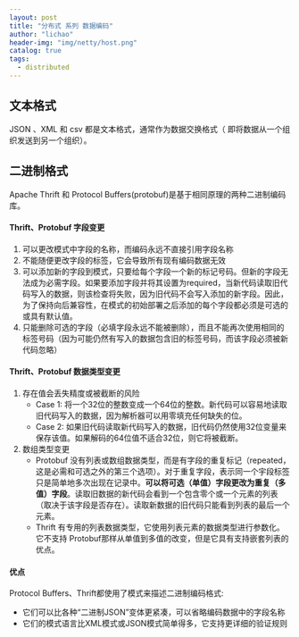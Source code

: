 ```yaml
---
layout: post
title: "分布式 系列 数据编码"
author: "lichao"
header-img: "img/netty/host.png"
catalog: true
tags:
  - distributed
---
```


## 文本格式
JSON 、XML 和 csv 都是文本格式，通常作为数据交换格式（ 即将数据从一个组织发送到另一个组织）。

## 二进制格式
Apache Thrift 和 Protocol Buffers(protobuf)是基于相同原理的两种二进制编码库。

#### Thrift、Protobuf 字段变更
1. 可以更改模式中字段的名称，而编码永远不直接引用字段名称
2. 不能随便更改字段的标签，它会导致所有现有编码数据无效
3. 可以添加新的字段到模式，只要给每个字段一个新的标记号码。但新的字段无法成为必需字段。如果要添加字段并将其设置为required，当新代码读取旧代码写入的数据，则该检查将失败，因为旧代码不会写入添加的新字段。因此，为了保持向后兼容性，在模式的初始部署之后添加的每个字段都必须是可选的或具有默认值。
4. 只能删除可选的字段（必填字段永远不能被删除），而且不能再次使用相同的标签号码（因为可能仍然有写入的数据包含旧的标签号码，而该字段必须被新代码忽略）
#### Thrift、Protobuf 数据类型变更
1. 存在值会丢失精度或被截断的风险
    * Case 1: 将一个32位的整数变成一个64位的整数。新代码可以容易地读取旧代码写入的数据，因为解析器可以用零填充任何缺失的位。
    * Case 2: 如果旧代码读取新代码写入的数据，旧代码仍然使用32位变量来保存该值。如果解码的64位值不适合32位，则它将被截断。
2. 数组类型变更
   * Protobuf 没有列表或数组数据类型，而是有字段的重复标记（repeated，这是必需和可选之外的第三个选项）。对于重复字段，表示同一个宇段标签只是简单地多次出现在记录中。**可以将可选（单值）字段更改为重复（多值）字段**。读取旧数据的新代码会看到一个包含零个或一个元素的列表（取决于该字段是否存在）。读取新数据的旧代码只能看到列表的最后一个元素。
   * Thrift 有专用的列表数据类型，它使用列表元素的数据类型进行参数化。它不支持 Protobuf那样从单值到多值的改变，但是它具有支持嵌套列表的优点。

#### 优点
Protocol Buffers、Thrift都使用了模式来描述二进制编码格式: 
* 它们可以比各种“二进制JSON”变体更紧凑，可以省略编码数据中的字段名称
* 它们的模式语言比XML模式或JSON模式简单得多，它支持更详细的验证规则
